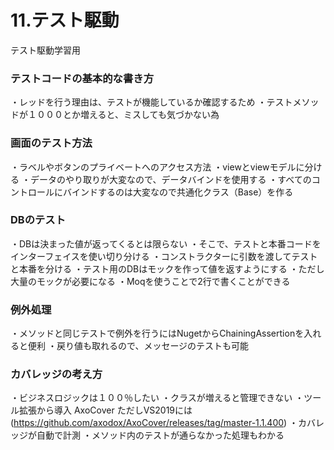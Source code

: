# 11.テスト駆動
テスト駆動学習用

### テストコードの基本的な書き方
・レッドを行う理由は、テストが機能しているか確認するため
・テストメソッドが１０００とか増えると、ミスしても気づかない為

### 画面のテスト方法
・ラベルやボタンのプライベートへのアクセス方法
・viewとviewモデルに分ける
・データのやり取りが大変なので、データバインドを使用する
・すべてのコントロールにバインドするのは大変なので共通化クラス（Base）を作る

### DBのテスト
・DBは決まった値が返ってくるとは限らない
・そこで、テストと本番コードをインターフェイスを使い切り分ける
・コンストラクターに引数を渡してテストと本番を分ける
・テスト用のDBはモックを作って値を返すようにする
・ただし大量のモックが必要になる
・Moqを使うことで2行で書くことができる

### 例外処理
・メソッドと同じテストで例外を行うにはNugetからChainingAssertionを入れると便利
・戻り値も取れるので、メッセージのテストも可能

### カバレッジの考え方
・ビジネスロジックは１００％したい
・クラスが増えると管理できない
・ツール拡張から導入 AxoCover ただしVS2019には(https://github.com/axodox/AxoCover/releases/tag/master-1.1.400)
・カバレッジが自動で計測
・メソッド内のテストが通らなかった処理もわかる

